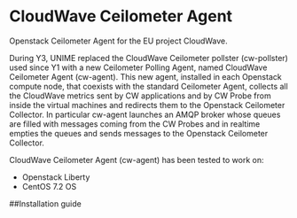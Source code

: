 # CloudWave Ceilometer Agent 
Openstack Ceilometer Agent for the EU project CloudWave.

During Y3, UNIME replaced the CloudWave Ceilometer pollster (cw-pollster) used since Y1 with a new Ceilometer Polling Agent, named CloudWave Ceilometer Agent (cw-agent). This new agent, installed in each Openstack compute node, that coexists with the standard Ceilometer Agent, collects all the CloudWave metrics sent by CW applications and by CW Probe from inside the virtual machines and redirects them to the Openstack Ceilometer Collector.
In particular cw-agent launches an AMQP broker whose queues are filled with messages coming from the CW Probes and in realtime empties the queues and sends messages to the Openstack Ceilometer Collector.


CloudWave Ceilometer Agent (cw-agent) has been tested to work on:

* Openstack Liberty
* CentOS 7.2 OS


##Installation guide


